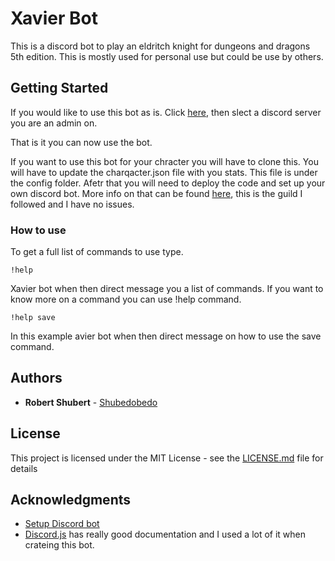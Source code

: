 # Xavier Bot

This is a discord bot to play an eldritch knight for dungeons and dragons 5th edition. This is mostly used for personal use but could be use by others. 

## Getting Started

If you would like to use this bot as is. Click [here](https://discordapp.com/oauth2/authorize?client_id=545967697935073299&scope=bot&permissions=5120), then slect a discord server you are an admin on. 

That is it you can now use the bot.

If you want to use this bot for your chracter you will have to clone this. You will have to update the charqacter.json file with you stats. This file is under the config folder. Afetr that you will need to deploy the code and set up your own discord bot. More info on that can be found [here](https://www.digitaltrends.com/gaming/how-to-make-a-discord-bot/), this is the guild I followed and I have no issues.

### How to use

To get a full list of commands to use type.

```
!help
```

Xavier bot when then direct message you a list of commands. If you want to know more on a command you can use !help command.

```
!help save
```
In this example avier bot when then direct message on how to use the save command.

## Authors

* **Robert Shubert** - [Shubedobedo](https://github.com/Shubedobedo)

## License

This project is licensed under the MIT License - see the [LICENSE.md](LICENSE.md) file for details

## Acknowledgments

* [Setup Discord bot](https://www.digitaltrends.com/gaming/how-to-make-a-discord-bot/)
* [Discord.js](https://discord.js.org/#/docs/main/stable/general/welcome) has really good documentation and I used a lot of it when crateing this bot.
